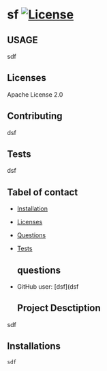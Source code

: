   # sf [![License](https://img.shields.io/badge/License-Apache%202.0-blue.svg)](https://opensource.org/licenses/Apache-2.0)

  ## USAGE 
 sdf 

  ## Licenses 
 Apache License 2.0 

  ## Contributing 
 dsf 

  ## Tests 
 dsf 

  ## Tabel of contact 
- [Installation](#Installations)
- [Licenses](#Licenses)
- [Questions](#questions)
- [Tests](#Tests)


  ## questions 
* GitHub user:  [dsf](dsf
  ## Project Desctiption 
 sdf 

  ## Installations 
```sdf``` 

